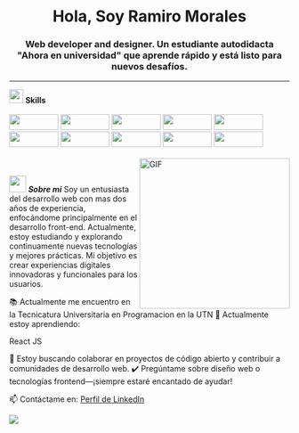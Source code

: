 <h1 align="center">Hola, Soy Ramiro Morales</h1>
    <h3 align="center">Web developer and designer. Un estudiante autodidacta "Ahora en universidad" que aprende rápido y está listo para nuevos desafíos. </h3>
    <hr>
    <div class="skills">
        <img src="https://media2.giphy.com/media/QssGEmpkyEOhBCb7e1/giphy.gif?cid=ecf05e47a0n3gi1bfqntqmob8g9aid1oyj2wr3ds3mg700bl&rid=giphy.gif" width ="25">
        <b> Skills</b>
<br>
<br>
        <img src="https://img.shields.io/badge/html5-%23E34F26.svg?style=for-the-badge&logo=html5&logoColor=white" style="width: 88px; height: 28px;">
        <img src="https://img.shields.io/badge/css3-%231572B6.svg?style=for-the-badge&logo=css3&logoColor=white" style="width: 88px; height: 28px;">
        <img src="https://img.shields.io/badge/javascript-yellow.svg?style=for-the-badge&logo=javascript&logoColor=gray" style="width: 88px; height: 28px;">
        <img src="https://img.shields.io/badge/tailwindcss-%2338B2AC.svg?style=for-the-badge&logo=tailwind-css&logoColor=white" style="width: 88px; height: 28px;">
        <img src="https://img.shields.io/badge/python-3670A0?style=for-the-badge&logo=python&logoColor=ffdd54" style="width: 88px; height: 28px;">
        <img src="https://img.shields.io/badge/git-%23F05033.svg?style=for-the-badge&logo=git&logoColor=white" style="width: 88px; height: 28px;">
        <img src="https://img.shields.io/badge/Linux-FCC624?style=for-the-badge&logo=linux&logoColor=black" style="width: 88px; height: 28px;">
        <img src="https://img.shields.io/badge/Astro-FD5E02?style=for-the-badge&logo=astro&logoColor=black" style="width: 88px; height: 28px;">
        <img src="https://img.shields.io/badge/Bootstrap-7F00FF?style=for-the-badge&logo=bootstrap&logoColor=black" style="width: 88px; height: 28px;">
        <img src="https://img.shields.io/badge/Wordpress-FFFFFF?style=for-the-badge&logo=wordpress&logoColor=black" style="width: 88px; height: 28px;">

</div>
<br>
<img align="right" height="270px" alt="GIF" src="https://i.pinimg.com/originals/e4/26/70/e426702edf874b181aced1e2fa5c6cde.gif" />

<br>

<img src="https://media.giphy.com/media/ObNTw8Uzwy6KQ/giphy.gif" width="30px">&nbsp;***Sobre mi***
Soy un entusiasta del desarrollo web con mas dos años de experiencia, enfocándome principalmente en el desarrollo front-end. Actualmente, estoy estudiando y explorando continuamente nuevas tecnologías y mejores prácticas. Mi objetivo es crear experiencias digitales innovadoras y funcionales para los usuarios.

📚 Actualmente me encuentro en la Tecnicatura Universitaria en Programacion en la UTN
🌱 Actualmente estoy aprendiendo:

React JS

👯 Estoy buscando colaborar en proyectos de código abierto y contribuir a comunidades de desarrollo web.
✔️ Pregúntame sobre diseño web o tecnologías frontend—¡siempre estaré encantado de ayudar!

📫 Contáctame en: <a href="https://www.linkedin.com/in/ramimorales/">Perfil de LinkedIn</a>



[![](https://github-readme-stats.vercel.app/api?username=ramiromoralesdev&show_icons=true&theme=tokyonight&hide_border=true&locale=en)](https://github.com/ramiromoralesdev)
